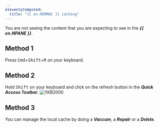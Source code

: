 ```yaml
---
eleventyComputed:
  title: "{{ en.RDMMAC }} caching"
---
```

You are not seeing the content that you are expecting to see in the ***{{ en.NPANE }}***.

## Method 1

Press <kbd>Cmd</kbd>+<kbd>Shift</kbd>+<kbd>R</kbd> on your keyboard.

## Method 2

Hold <kbd>Shift</kbd> on your keyboard and click on the refresh button in the ***Quick Access Toolbar***.
![!!KB2000](https://cdnweb.devolutions.net/docs/en/kb/KB2000.png)

## Method 3

You can manage the local cache by doing a ***Vaccum***, a ***Repair*** or a ***Delete***.
